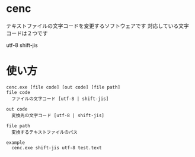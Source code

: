 # cenc

テキストファイルの文字コードを変更するソフトウェアです
対応している文字コードは２つです

utf-8
shift-jis

# 使い方

```
cenc.exe [file code] [out code] [file path]
file code
  ファイルの文字コード [utf-8 | shift-jis]

out code
  変換先の文字コード [utf-8 | shift-jis]

file path
  変換するテキストファイルのパス
```

```
example
  cenc.exe shift-jis utf-8 test.text
```
